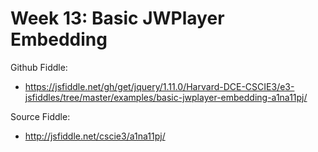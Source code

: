 # Week 13: Basic JWPlayer Embedding

Github Fiddle:
- https://jsfiddle.net/gh/get/jquery/1.11.0/Harvard-DCE-CSCIE3/e3-jsfiddles/tree/master/examples/basic-jwplayer-embedding-a1na11pj/

Source Fiddle:
- http://jsfiddle.net/cscie3/a1na11pj/

